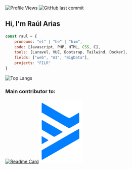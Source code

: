 ![Profile Views](https://komarev.com/ghpvc/?username=TH0RlN&color=brightgreen&label=Views&style=plastic)
![GitHub last commit](https://img.shields.io/github/last-commit/TH0RlN/TH0RlN?style=plastic)
<h2>Hi, I'm Raúl Arias</h2>

```javascript
const raul = {
    pronouns: "el" | "he" | "him",
    code: [Javascript, PHP, HTML, CSS, C],
    tools: [Laravel, VUE, Bootsrap, Tailwind, Docker],
    fields: ["web", "AI", "BigData"],
    projects: "FILR"
}
```
![Top Langs](https://github-readme-stats.vercel.app/api/top-langs/?username=TH0RlN&layout=compact&theme=dark)

<h3>Main contributor to:</h3>

[![Readme Card](https://github-readme-stats.vercel.app/api/pin/?username=Gabriel-Rosmart&repo=Filr&theme=dark)](https://github.com/Gabriel-Rosmart/Filr)<img src="https://github.com/TH0RlN/TH0RlN/blob/master/src/filr-color.png" style="height=50">